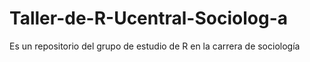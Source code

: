# Taller-de-R-Ucentral-Sociolog-a
Es un repositorio del grupo de estudio de R en la carrera de sociología 
